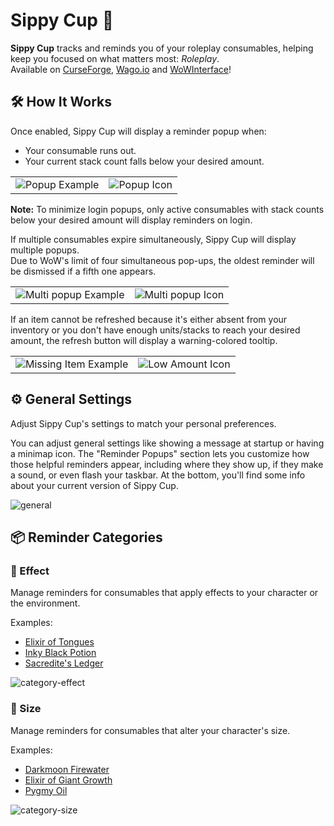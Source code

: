 # Sippy Cup 🥤

**Sippy Cup** tracks and reminds you of your roleplay consumables, helping keep you focused on what matters most: *Roleplay*.  
Available on [CurseForge](https://www.curseforge.com/wow/addons/sippy-cup), [Wago.io](https://addons.wago.io/addons/sippy-cup) and [WoWInterface](https://www.wowinterface.com/downloads/info26933-SippyCup.html)!  

## 🛠️ How It Works

Once enabled, Sippy Cup will display a reminder popup when:
- Your consumable runs out.
- Your current stack count falls below your desired amount.

<table>
  <tr>
    <td><img src="https://i.imgur.com/OFCrTbe.png" alt="Popup Example"></td>
    <td><img src="https://i.imgur.com/8IKpY0y.png" alt="Popup Icon"></td>
  </tr>
</table>

**Note:** To minimize login popups, only active consumables with stack counts below your desired amount will display reminders on login.

If multiple consumables expire simultaneously, Sippy Cup will display multiple popups.  
Due to WoW's limit of four simultaneous pop-ups, the oldest reminder will be dismissed if a fifth one appears.

<table>
  <tr>
    <td><img src="https://i.imgur.com/XCdEoWK.png" alt="Multi popup Example"></td>
    <td><img src="https://i.imgur.com/gDuqWNk.png" alt="Multi popup Icon"></td>
  </tr>
</table>

If an item cannot be refreshed because it's either absent from your inventory or you don't have enough units/stacks to reach your desired amount, the refresh button will display a warning-colored tooltip.

<table>
  <tr>
    <td><img src="https://i.imgur.com/OGa57N7.png" alt="Missing Item Example"></td>
    <td><img src="https://i.imgur.com/dn1xWvA.png" alt="Low Amount Icon"></td>
  </tr>
</table>

## ⚙️ General Settings

Adjust Sippy Cup's settings to match your personal preferences.

You can adjust general settings like showing a message at startup or having a minimap icon.
The "Reminder Popups" section lets you customize how those helpful reminders appear, including where they show up, if they make a sound, or even flash your taskbar.
At the bottom, you'll find some info about your current version of Sippy Cup.

![general](https://i.imgur.com/cd4EQxF.png)

## 📦 Reminder Categories

### 🧪 Effect

Manage reminders for consumables that apply effects to your character or the environment.

Examples:
- [Elixir of Tongues](https://www.wowhead.com/item=2460/elixir-of-tongues)
- [Inky Black Potion](https://www.wowhead.com/item=124640/inky-black-potion)
- [Sacredite's Ledger](https://www.wowhead.com/item=234527/sacredites-ledger)

![category-effect](https://i.imgur.com/Kf1Xsfk.png)

### 📏 Size

Manage reminders for consumables that alter your character's size.

Examples:
- [Darkmoon Firewater](https://www.wowhead.com/item=124671/darkmoon-firewater)
- [Elixir of Giant Growth](https://www.wowhead.com/item=6662/elixir-of-giant-growth)
- [Pygmy Oil](https://www.wowhead.com/item=40195/pygmy-oil)

![category-size](https://i.imgur.com/IynqJTI.png)
